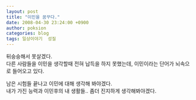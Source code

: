 ```yaml
---
layout: post
title: "이민을 꿈꾸다."
date: 2008-04-30 23:24:00 +0900
author: poksion
categories: blog
tags: 일상이야기  성질
---
```


뒤숭숭해서 못살겠다. <br/>
다른 사람들을 이민을 생각할때 전혀 납득을 하지 못했는데, 이민이라는 단어가 뇌속으로 들어오고 있다.

남은 시험들 끝나고 이민에 대해 생각해 봐야겠다. <br/>
내가 가진 능력과 이민후의 내 생활들.. 좀더 진지하게 생각해봐야겠다.

